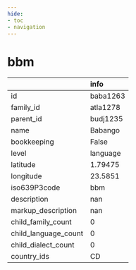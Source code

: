 ```yaml
---
hide:
- toc
- navigation
---
```

# bbm
|                      | info     |
|:---------------------|:---------|
| id                   | baba1263 |
| family_id            | atla1278 |
| parent_id            | budj1235 |
| name                 | Babango  |
| bookkeeping          | False    |
| level                | language |
| latitude             | 1.79475  |
| longitude            | 23.5851  |
| iso639P3code         | bbm      |
| description          | nan      |
| markup_description   | nan      |
| child_family_count   | 0        |
| child_language_count | 0        |
| child_dialect_count  | 0        |
| country_ids          | CD       |
